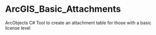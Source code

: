 # ArcGIS_Basic_Attachments
ArcObjects C# Tool to create an attachment table for those with a basic license level
